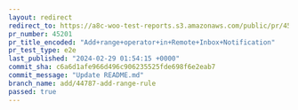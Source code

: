 ```yaml
---
layout: redirect
redirect_to: https://a8c-woo-test-reports.s3.amazonaws.com/public/pr/45201/e2e/index.html
pr_number: 45201
pr_title_encoded: "Add+range+operator+in+Remote+Inbox+Notification"
pr_test_type: e2e
last_published: "2024-02-29 01:54:15 +0000"
commit_sha: c6a6d1afe966d496c906235525fde698f6e2eab7
commit_message: "Update README.md"
branch_name: add/44787-add-range-rule
passed: true
---
```

